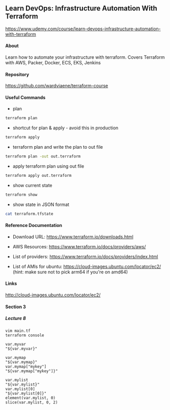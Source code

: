 ## Learn DevOps: Infrastructure Automation With Terraform

https://www.udemy.com/course/learn-devops-infrastructure-automation-with-terraform

#### About

Learn how to automate your infrastructure with terraform. Covers Terraform with AWS, Packer, Docker, ECS, EKS, Jenkins

#### Repository

https://github.com/wardviaene/terraform-course

#### Useful Commands

* plan
```bash
terraform plan
```

* shortcut for plan & apply - avoid this in production
```bash
terraform apply
```

* terraform plan and write the plan to out file
```bash
terraform plan -out out.terraform
```

* apply terraform plan using out file
```bash
terraform apply out.terraform
```

* show current state
```bash
terraform show
```

* show state in JSON format
```bash
cat terraform.tfstate
```

#### Reference Documentation

* Download URL: https://www.terraform.io/downloads.html

* AWS Resources: https://www.terraform.io/docs/providers/aws/

* List of providers: https://www.terraform.io/docs/providers/index.html

* List of AMIs for ubuntu: https://cloud-images.ubuntu.com/locator/ec2/ (hint: make sure not to pick arm64 if you're on amd64)

#### Links

http://cloud-images.ubuntu.com/locator/ec2/

#### Section 3

##### Lecture 8
```shell
vim main.tf
terraform console

var.myvar
"${var.myvar}"

var.mymap
"${var.mymap}"
var.mymap["mykey"]
"${var.mymap["mykey"]}"

var.mylist
"${var.mylist}"
var.mylist[0]
"${var.mylist[0]}"
element(var.mylist, 0)
slice(var.mylist, 0, 2)
```

